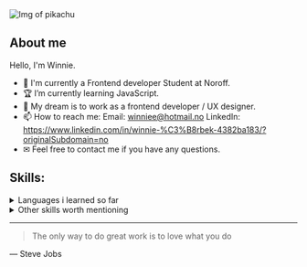 <picture>
 <source media="(prefers-color-scheme: dark)" srcset="https://cdn.pixabay.com/photo/2021/02/07/19/52/pikachu-5992504_1280.png">
 <source media="(prefers-color-scheme: light)" srcset="https://cdn.pixabay.com/photo/2021/02/07/19/52/pikachu-5992504_1280.png">
 <img alt="Img of pikachu" src="https://cdn.pixabay.com/photo/2021/02/07/19/52/pikachu-5992504_1280.png">
</picture>

## About me

Hello, I'm Winnie. 
- 🏫 I'm currently a Frontend developer Student at Noroff. 
- 🏆 I’m currently learning JavaScript.
- 🤖 My dream is to work as a frontend developer / UX designer. 
- 📫 How to reach me: Email: winniee@hotmail.no LinkedIn: https://www.linkedin.com/in/winnie-%C3%B8rbek-4382ba183/?originalSubdomain=no
- ✉ Feel free to contact me if you have any questions. 

## Skills:
<details>
<summary>Languages i learned so far</summary>

|      | Languages     |
|-----:|---------------|
|     1|   JavaScript  |
|     2|               |
|     3|               |
</details>

<details>
<summary>Other skills worth mentioning</summary>

|      | Languages     |
|-----:|---------------|
|     1|  Figma        |
|     2|  HTML AND CSS |
|     3|  WordPress    |
</details>


---
> The only way to do great work is to love what you do

— Steve Jobs


